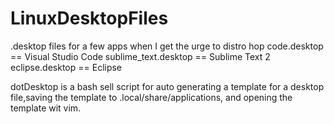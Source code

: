 # LinuxDesktopFiles
.desktop files for a few apps when I get the urge to distro hop
code.desktop == Visual Studio Code
sublime_text.desktop == Sublime Text 2
eclipse.desktop == Eclipse

dotDesktop is a bash sell script for auto generating a template for a desktop file,saving the template to .local/share/applications, and opening the template wit vim. 
